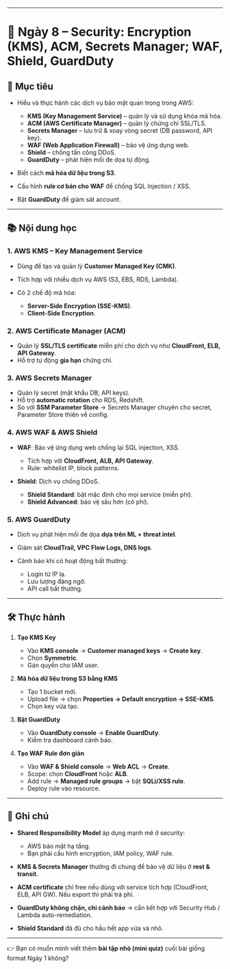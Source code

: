 
---

# 🔐 Ngày 8 – Security: Encryption (KMS), ACM, Secrets Manager; WAF, Shield, GuardDuty

## 🎯 Mục tiêu

* Hiểu và thực hành các dịch vụ bảo mật quan trọng trong AWS:

  * **KMS (Key Management Service)** – quản lý và sử dụng khóa mã hóa.
  * **ACM (AWS Certificate Manager)** – quản lý chứng chỉ SSL/TLS.
  * **Secrets Manager** – lưu trữ & xoay vòng secret (DB password, API key).
  * **WAF (Web Application Firewall)** – bảo vệ ứng dụng web.
  * **Shield** – chống tấn công DDoS.
  * **GuardDuty** – phát hiện mối đe dọa tự động.
* Biết cách **mã hóa dữ liệu trong S3**.
* Cấu hình **rule cơ bản cho WAF** để chống SQL Injection / XSS.
* Bật **GuardDuty** để giám sát account.

---

## 📚 Nội dung học

### 1. AWS KMS – Key Management Service

* Dùng để tạo và quản lý **Customer Managed Key (CMK)**.
* Tích hợp với nhiều dịch vụ AWS (S3, EBS, RDS, Lambda).
* Có 2 chế độ mã hóa:

  * **Server-Side Encryption (SSE-KMS)**.
  * **Client-Side Encryption**.

### 2. AWS Certificate Manager (ACM)

* Quản lý **SSL/TLS certificate** miễn phí cho dịch vụ như **CloudFront, ELB, API Gateway**.
* Hỗ trợ tự động **gia hạn** chứng chỉ.

### 3. AWS Secrets Manager

* Quản lý secret (mật khẩu DB, API keys).
* Hỗ trợ **automatic rotation** cho RDS, Redshift.
* So với **SSM Parameter Store** → Secrets Manager chuyên cho secret, Parameter Store thiên về config.

### 4. AWS WAF & AWS Shield

* **WAF**: Bảo vệ ứng dụng web chống lại SQL injection, XSS.

  * Tích hợp với **CloudFront, ALB, API Gateway**.
  * Rule: whitelist IP, block patterns.
* **Shield**: Dịch vụ chống DDoS.

  * **Shield Standard**: bật mặc định cho mọi service (miễn phí).
  * **Shield Advanced**: bảo vệ sâu hơn (có phí).

### 5. AWS GuardDuty

* Dịch vụ phát hiện mối đe dọa **dựa trên ML + threat intel**.
* Giám sát **CloudTrail, VPC Flow Logs, DNS logs**.
* Cảnh báo khi có hoạt động bất thường:

  * Login từ IP lạ.
  * Lưu lượng đáng ngờ.
  * API call bất thường.

---

## 🛠️ Thực hành

1. **Tạo KMS Key**

   * Vào **KMS console** → **Customer managed keys** → **Create key**.
   * Chọn **Symmetric**.
   * Gán quyền cho IAM user.

2. **Mã hóa dữ liệu trong S3 bằng KMS**

   * Tạo 1 bucket mới.
   * Upload file → chọn **Properties → Default encryption → SSE-KMS**.
   * Chọn key vừa tạo.

3. **Bật GuardDuty**

   * Vào **GuardDuty console** → **Enable GuardDuty**.
   * Kiểm tra dashboard cảnh báo.

4. **Tạo WAF Rule đơn giản**

   * Vào **WAF & Shield console** → **Web ACL** → **Create**.
   * Scope: chọn **CloudFront** hoặc **ALB**.
   * Add rule → **Managed rule groups** → bật **SQLi/XSS rule**.
   * Deploy rule vào resource.

---

## 📝 Ghi chú

* **Shared Responsibility Model** áp dụng mạnh mẽ ở security:

  * AWS bảo mật hạ tầng.
  * Bạn phải cấu hình encryption, IAM policy, WAF rule.
* **KMS & Secrets Manager** thường đi chung để bảo vệ dữ liệu ở **rest & transit**.
* **ACM certificate** chỉ free nếu dùng với service tích hợp (CloudFront, ELB, API GW). Nếu export thì phải trả phí.
* **GuardDuty không chặn, chỉ cảnh báo** → cần kết hợp với Security Hub / Lambda auto-remediation.
* **Shield Standard** đã đủ cho hầu hết app vừa và nhỏ.

---

👉 Bạn có muốn mình viết thêm **bài tập nhỏ (mini quiz)** cuối bài giống format Ngày 1 không?
